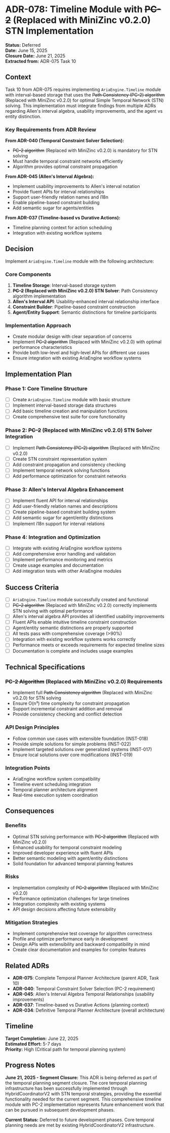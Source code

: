 # ADR-078: Timeline Module with ~~PC-2~~ (Replaced with MiniZinc v0.2.0) STN Implementation

<!-- @adr_serial R25T0079D35 -->

**Status:** Deferred  
**Date:** June 15, 2025  
**Closure Date:** June 21, 2025  
**Extracted from:** ADR-075 Task 10

## Context

Task 10 from ADR-075 requires implementing `AriaEngine.Timeline` module with interval-based storage that uses the ~~Path Consistency (PC-2) algorithm~~ (Replaced with MiniZinc v0.2.0) for optimal Simple Temporal Network (STN) solving. This implementation must integrate findings from multiple ADRs regarding Allen's interval algebra, usability improvements, and the agent vs entity distinction.

### Key Requirements from ADR Review

**From ADR-040 (Temporal Constraint Solver Selection):**

- ~~PC-2 algorithm~~ (Replaced with MiniZinc v0.2.0) is mandatory for STN solving
- Must handle temporal constraint networks efficiently
- Algorithm provides optimal constraint propagation

**From ADR-045 (Allen's Interval Algebra):**

- Implement usability improvements to Allen's interval notation
- Provide fluent APIs for interval relationships
- Support user-friendly relation names and i18n
- Enable pipeline-based constraint building
- Add semantic sugar for agents/entities

**From ADR-037 (Timeline-based vs Durative Actions):**

- Timeline planning context for action scheduling
- Integration with existing workflow systems

## Decision

Implement `AriaEngine.Timeline` module with the following architecture:

### Core Components

1. **Timeline Storage**: Interval-based storage system
2. **~~PC-2~~ (Replaced with MiniZinc v0.2.0) STN Solver**: Path Consistency algorithm implementation
3. **Allen's Interval API**: Usability-enhanced interval relationship interface
4. **Constraint Builder**: Pipeline-based constraint construction
5. **Agent/Entity Support**: Semantic distinctions for timeline participants

### Implementation Approach

- Create modular design with clear separation of concerns
- Implement ~~PC-2 algorithm~~ (Replaced with MiniZinc v0.2.0) with optimal performance characteristics
- Provide both low-level and high-level APIs for different use cases
- Ensure integration with existing AriaEngine workflow systems

## Implementation Plan

### Phase 1: Core Timeline Structure

- [ ] Create `AriaEngine.Timeline` module with basic structure
- [ ] Implement interval-based storage data structures
- [ ] Add basic timeline creation and manipulation functions
- [ ] Create comprehensive test suite for core functionality

### Phase 2: ~~PC-2~~ (Replaced with MiniZinc v0.2.0) STN Solver Integration

- [ ] Implement ~~Path Consistency (PC-2) algorithm~~ (Replaced with MiniZinc v0.2.0)
- [ ] Create STN constraint representation system
- [ ] Add constraint propagation and consistency checking
- [ ] Implement temporal network solving functions
- [ ] Add performance optimization for constraint networks

### Phase 3: Allen's Interval Algebra Enhancement

- [ ] Implement fluent API for interval relationships
- [ ] Add user-friendly relation names and descriptions
- [ ] Create pipeline-based constraint building system
- [ ] Add semantic sugar for agent/entity distinctions
- [ ] Implement i18n support for interval relations

### Phase 4: Integration and Optimization

- [ ] Integrate with existing AriaEngine workflow systems
- [ ] Add comprehensive error handling and validation
- [ ] Implement performance monitoring and metrics
- [ ] Create usage examples and documentation
- [ ] Add integration tests with other AriaEngine modules

## Success Criteria

- [ ] `AriaEngine.Timeline` module successfully created and functional
- [ ] ~~PC-2 algorithm~~ (Replaced with MiniZinc v0.2.0) correctly implements STN solving with optimal performance
- [ ] Allen's interval algebra API provides all identified usability improvements
- [ ] Fluent APIs enable intuitive timeline constraint construction
- [ ] Agent/entity semantic distinctions are properly supported
- [ ] All tests pass with comprehensive coverage (>90%)
- [ ] Integration with existing workflow systems works correctly
- [ ] Performance meets or exceeds requirements for expected timeline sizes
- [ ] Documentation is complete and includes usage examples

## Technical Specifications

### ~~PC-2 Algorithm~~ (Replaced with MiniZinc v0.2.0) Requirements

- Implement full ~~Path Consistency algorithm~~ (Replaced with MiniZinc v0.2.0) for STN solving
- Ensure O(n³) time complexity for constraint propagation
- Support incremental constraint addition and removal
- Provide consistency checking and conflict detection

### API Design Principles

- Follow common use cases with extensible foundation (INST-018)
- Provide simple solutions for simple problems (INST-022)
- Implement targeted solutions over generalized systems (INST-017)
- Ensure local solutions over core modifications (INST-019)

### Integration Points

- AriaEngine workflow system compatibility
- Timeline event scheduling integration
- Temporal planner architecture alignment
- Real-time execution system coordination

## Consequences

### Benefits

- Optimal STN solving performance with ~~PC-2 algorithm~~ (Replaced with MiniZinc v0.2.0)
- Enhanced usability for temporal constraint modeling
- Improved developer experience with fluent APIs
- Better semantic modeling with agent/entity distinctions
- Solid foundation for advanced temporal planning features

### Risks

- Implementation complexity of ~~PC-2 algorithm~~ (Replaced with MiniZinc v0.2.0)
- Performance optimization challenges for large timelines
- Integration complexity with existing systems
- API design decisions affecting future extensibility

### Mitigation Strategies

- Implement comprehensive test coverage for algorithm correctness
- Profile and optimize performance early in development
- Design APIs with extensibility and backward compatibility in mind
- Create clear documentation and examples for complex features

## Related ADRs

- **ADR-075**: Complete Temporal Planner Architecture (parent ADR, Task 10)
- **ADR-040**: Temporal Constraint Solver Selection (PC-2 requirement)
- **ADR-045**: Allen's Interval Algebra Temporal Relationships (usability improvements)
- **ADR-037**: Timeline-based vs Durative Actions (planning context)
- **ADR-034**: Definitive Temporal Planner Architecture (overall architecture)

## Timeline

**Target Completion:** June 22, 2025  
**Estimated Effort:** 5-7 days  
**Priority:** High (Critical path for temporal planning system)

## Progress Notes

**June 21, 2025 - Segment Closure:**
This ADR is being deferred as part of the temporal planning segment closure. The core temporal planning infrastructure has been successfully implemented through HybridCoordinatorV2 with STN temporal strategies, providing the essential functionality needed for the current segment. This comprehensive timeline module with PC-2 implementation represents future enhancement work that can be pursued in subsequent development phases.

**Current Status:** Deferred to future development phases. Core temporal planning needs are met by existing HybridCoordinatorV2 infrastructure.
